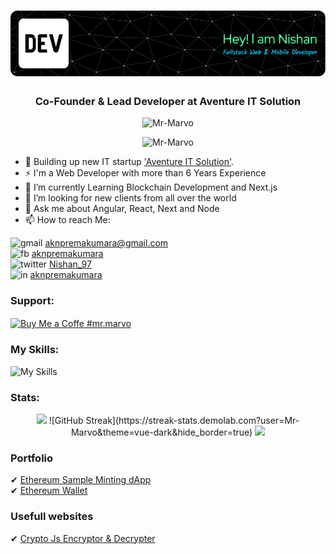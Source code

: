 <h1 align="center"><img src="https://github.com/Mr-Marvo/Mr-Marvo/blob/463cd666284d0ef8c5b7e3e086a279d0ec729650/assets/github-header-image.png" alt="Mr-Marvo" /></h1>
<h3 align="center">Co-Founder & Lead Developer at Aventure IT Solution</h3>

<p align="center"> <img src="https://komarev.com/ghpvc/?username=Mr-Marvo&label=Profile%20views&color=0e75b6&style=flat" alt="Mr-Marvo" /> </p>

<p align="center"> <img src="https://github-profile-trophy.vercel.app/?username=Mr-Marvo" alt="Mr-Marvo" /></p>

- 🎯 Building up new IT startup <a href='aventureit.com'>'Aventure IT Solution'</a>.
- ⚡ I'm a Web Developer with more than 6 Years Experience
- 🌱 I’m currently Learning Blockchain Development and Next.js
- 👯 I’m looking for new clients from all over the world
- 💬 Ask me about Angular, React, Next and Node
- 📫 How to reach Me:
     
![gmail](https://user-images.githubusercontent.com/49220298/174732716-3a747e8e-4be8-4eec-856a-6a7808d97839.png) aknpremakumara@gmail.com  
![fb](https://user-images.githubusercontent.com/49220298/174730829-86290788-7d0f-4243-b558-eaf717e53284.png) [aknpremakumara](https://www.facebook.com/aknpremakumara/)    
![twitter](https://user-images.githubusercontent.com/49220298/174752767-0b205eb5-dffc-477c-8c2c-98b5b2c21c50.png) [Nishan_97](https://twitter.com/Nishan_97/)                                                         
![in](https://user-images.githubusercontent.com/49220298/174732355-b6965905-8bf2-439c-be88-74d0237fa540.png) [aknpremakumara](https://www.linkedin.com/in/aknpremakumara/)


### Support:
<p>
     <a href="https://www.buymeacoffee.com/mr.marvo" target="_blank" rel="noreferrer nofollow">
           <img align="center" src="https://cdn.buymeacoffee.com/buttons/v2/default-yellow.png" height="50" width="210" alt="Buy Me a Coffe #mr.marvo" />
     </a>
</p>

### My Skills:
![My Skills](https://skillicons.dev/icons?i=react,angular,next,js,webpack,typescript,vue,jquery,solidity,laravel,php,tailwind,css,html,materialui,java,python,flutter,mysql,mongodb,github,bootstrap,sass,firebase,sqlite,wordpress,aws,figma,github,gitlab)

### Stats:
<p align="center"> 
    <img width=400 src='https://github-readme-stats.vercel.app/api?username=Mr-Marvo&theme=vue-dark&show_icons=true&hide_border=true&count_private=true' />
    ![GitHub Streak](https://streak-stats.demolab.com?user=Mr-Marvo&theme=vue-dark&hide_border=true)
    <img width=400 src='https://github-readme-stats.vercel.app/api/top-langs/?username=Mr-Marvo&theme=vue-dark&show_icons=true&hide_border=true&layout=compact' />
</p>

### Portfolio
   ✔ [Ethereum Sample Minting dApp](https://didemraffe.netlify.app)                            
   ✔ [Ethereum Wallet](https://devwallet.netlify.app)   

### Usefull websites
   ✔ [Crypto Js Encryptor & Decrypter](https://mr-encrypto.vercel.app)                  
